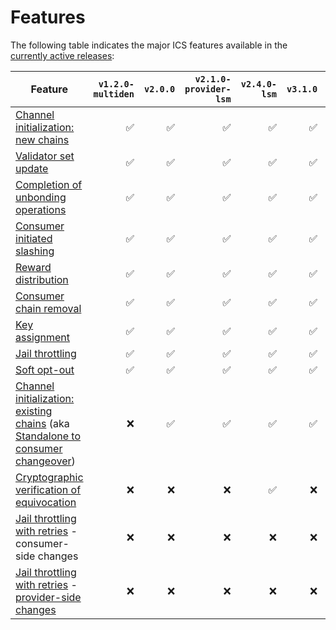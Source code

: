 # Features

The following table indicates the major ICS features available in the [currently active releases](./RELEASES.md#version-matrix):

| Feature | `v1.2.0-multiden` | `v2.0.0` | `v2.1.0-provider-lsm` | `v2.4.0-lsm` | `v3.1.0` | `v3.2.0` | `v3.3.0` | `v4.0.0` | 
|---------|------------------:|---------:|----------------------:|-------------:|---------:|---------:|---------:|---------:|
| [Channel initialization: new chains](https://github.com/cosmos/ibc/blob/main/spec/app/ics-028-cross-chain-validation/overview_and_basic_concepts.md#channel-initialization-new-chains) | ✅ | ✅ | ✅ | ✅ | ✅ | ✅ | ✅ | ✅ |
| [Validator set update](https://github.com/cosmos/ibc/blob/main/spec/app/ics-028-cross-chain-validation/overview_and_basic_concepts.md#validator-set-update) | ✅ | ✅ | ✅ | ✅ | ✅ | ✅ | ✅ | ✅ |
| [Completion of unbonding operations](https://github.com/cosmos/ibc/blob/main/spec/app/ics-028-cross-chain-validation/overview_and_basic_concepts.md#completion-of-unbonding-operations) | ✅ | ✅ | ✅ | ✅ | ✅ | ✅ | ✅ | ✅ |
| [Consumer initiated slashing](https://github.com/cosmos/ibc/blob/main/spec/app/ics-028-cross-chain-validation/overview_and_basic_concepts.md#consumer-initiated-slashing) | ✅ | ✅ | ✅ | ✅ | ✅ | ✅ | ✅ | ✅ |
| [Reward distribution](https://github.com/cosmos/ibc/blob/main/spec/app/ics-028-cross-chain-validation/overview_and_basic_concepts.md#reward-distribution) | ✅ | ✅ | ✅ | ✅ | ✅ | ✅ | ✅ | ✅ |
| [Consumer chain removal](https://github.com/cosmos/ibc/blob/main/spec/app/ics-028-cross-chain-validation/methods.md#consumer-chain-removal) | ✅ | ✅ | ✅ | ✅ | ✅ | ✅ | ✅ | ✅ |
| [Key assignment](https://github.com/cosmos/interchain-security/issues/26) | ✅ | ✅ | ✅ | ✅ | ✅ | ✅ | ✅ | ✅ |
| [Jail throttling](https://github.com/cosmos/interchain-security/issues/404) | ✅ | ✅ | ✅ | ✅ | ✅ | ✅ | ✅ | ✅ |
| [Soft opt-out](https://github.com/cosmos/interchain-security/issues/851) | ✅ | ✅ | ✅ | ✅ | ✅ | ✅ | ✅ | ✅ |
| [Channel initialization: existing chains](https://github.com/cosmos/ibc/blob/main/spec/app/ics-028-cross-chain-validation/overview_and_basic_concepts.md#channel-initialization-existing-chains) (aka [Standalone to consumer changeover](https://github.com/cosmos/interchain-security/issues/756)) | ❌ | ✅ | ✅ | ✅ | ✅ | ✅ | ✅ | ✅ |
| [Cryptographic verification of equivocation](https://github.com/cosmos/interchain-security/issues/732) | ❌ | ❌ | ❌ | ✅ | ❌ | ❌ | ✅ | ✅ |
| [Jail throttling with retries](https://github.com/cosmos/interchain-security/issues/713) - consumer-side changes | ❌ | ❌ | ❌ | ❌ | ❌ | ✅ | ✅ | ✅ |
| [Jail throttling with retries](https://github.com/cosmos/interchain-security/issues/713) - [provider-side changes](https://github.com/cosmos/interchain-security/issues/1102) | ❌ | ❌ | ❌ | ❌ | ❌ | ❌ | ❌ | ✅ |
